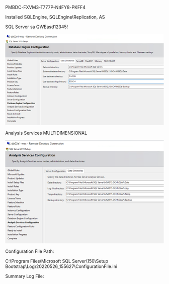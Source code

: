 PMBDC-FXVM3-T777P-N4FY8-PKFF4

Installed SQLEngine, SQLEngine\Replication, AS

SQL Server sa QWEasd12345!

![image.png](/.attachments/image-8d7f3097-cbbc-4d16-a2f8-147752fbae0a.png)

Analysis Services MULTIDIMENSIONAL

![image.png](/.attachments/image-c0e7091c-0dce-4065-8624-7f1bdabe2de6.png)

Configuration File Path:

C:\Program Files\Microsoft SQL Server\150\Setup Bootstrap\Log\20220526_155627\ConfigurationFile.ini

Summary Log File:
